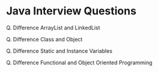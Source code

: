 # Java Interview Questions

Q. Difference ArrayList and LinkedList

Q. Difference Class and Object

Q. Difference Static and Instance Variables

Q. Difference Functional and Object Oriented Programming


<!--stackedit_data:
eyJoaXN0b3J5IjpbMTYzMDA3Mzg0OV19
-->
